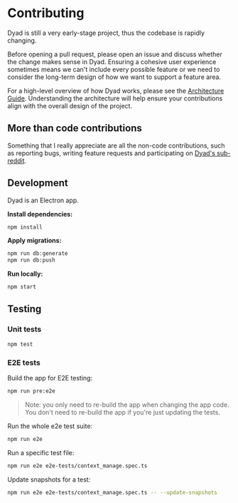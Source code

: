 # Contributing

Dyad is still a very early-stage project, thus the codebase is rapidly changing.

Before opening a pull request, please open an issue and discuss whether the change makes sense in Dyad. Ensuring a cohesive user experience sometimes means we can't include every possible feature or we need to consider the long-term design of how we want to support a feature area.

For a high-level overview of how Dyad works, please see the [Architecture Guide](./docs/architecture.md). Understanding the architecture will help ensure your contributions align with the overall design of the project.


## More than code contributions

Something that I really appreciate are all the non-code contributions, such as reporting bugs, writing feature requests and participating on [Dyad's sub-reddit](https://www.reddit.com/r/dyadbuilders).

## Development

Dyad is an Electron app.

**Install dependencies:**

```sh
npm install
```

**Apply migrations:**

```sh
npm run db:generate
npm run db:push
```

**Run locally:**

```sh
npm start
```

## Testing

### Unit tests

```sh
npm test
```

### E2E tests

Build the app for E2E testing:

```sh
npm run pre:e2e
```

> Note: you only need to re-build the app when changing the app code. You don't need to re-build the app if you're just updating the tests.

Run the whole e2e test suite:

```sh
npm run e2e
```

Run a specific test file:

```sh
npm run e2e e2e-tests/context_manage.spec.ts
```

Update snapshots for a test:

```sh
npm run e2e e2e-tests/context_manage.spec.ts -- --update-snapshots
```
